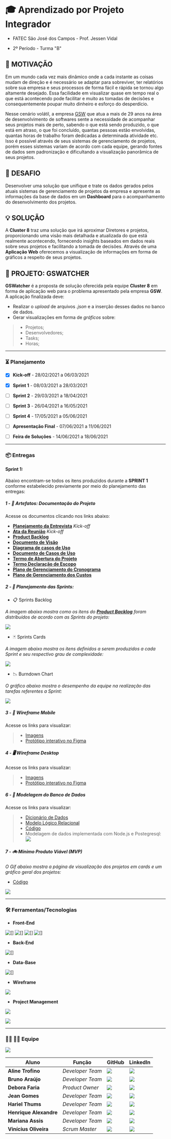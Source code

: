 # 🎓 Aprendizado por Projeto Integrador
* FATEC São José dos Campos - Prof. Jessen Vidal

* 2º Período - Turma "B"

## 💬 MOTIVAÇÃO
Em um mundo cada vez mais dinâmico onde a cada instante as coisas mudam de direção e é necessário se adaptar para sobreviver, ter relatórios sobre sua empresa e seus processos de forma fácil e rápida se tornou algo altamente desejado. Essa facilidade em visualizar quase em tempo real o que está acontecendo pode facilitar e muito as tomadas de decisões e consequentemente poupar muito dinheiro e esforço do desperdício.  

Nesse cenário volátil, a empresa [GSW](https://www.gsw.com.br/) que atua a mais de 29 anos na área de desenvolvimento de softwares sente a necessidade de acompanhar seus projetos mais de perto, sabendo o que está sendo produzido, o que está em atraso, o que foi concluído, quantas pessoas estão envolvidas, quantas horas de trabalho foram dedicadas a determinada atividade etc. Isso é possível através de seus sistemas de gerenciamento de projetos, porém esses sistemas variam de acordo com cada equipe, gerando fontes de dados sem padronização e dificultando a visualização panorâmica de seus projetos.

## 🎯 DESAFIO
Desenvolver uma solução que unifique e trate os dados gerados pelos atuais sistemas de gerenciamento de projetos da empresa e apresente as informações da base de dados em um __Dashboard__ para o acompanhamento do desenvolvimento dos projetos.

## 💡 SOLUÇÃO
A __Cluster 8__ traz uma solução que irá aproximar Diretores e projetos, proporcionando uma visão mais detalhada e atualizada do que está realmente acontecendo, fornecendo insights baseados em dados reais sobre seus projetos e facilitando a tomada de decisões. Através de uma __Aplicação Web__ oferecemos a visualização de informações em forma de gráficos a respeito de seus projetos. 

## 📝 PROJETO: GSWATCHER 
__GSWatcher__ é a proposta de solução oferecida pela equipe __Cluster 8__ em forma de aplicação web para o problema apresentado pela empresa __GSW__. A aplicação finalizada deve:

* Realizar o *upload* de arquivos *.json* e a inserção desses dados no banco de dados.
* Gerar visualizações em forma de *gráficos* sobre:
> * Projetos;
> * Desenvolvedores;
> * Tasks;
> * Horas;

-------------------------------------------------------------------------------------------------------------------------------------------------------------------

### ⏳ Planejamento
* [x] __Kick-off__ - 28/02/2021 a 06/03/2021
* [x] __Sprint 1__ - 08/03/2021 a 28/03/2021
* [ ] __Sprint 2__ - 29/03/2021 a 18/04/2021
* [ ] __Sprint 3__ - 26/04/2021 a 16/05/2021
* [ ] __Sprint 4__ - 17/05/2021 a 05/06/2021
* [ ] __Apresentação Final__ - 07/06/2021 a 11/06/2021
* [ ] __Feira de Soluções__ - 14/06/2021 a 18/06/2021


-------------------------------------------------------------------------------------------------------------------------------------------------------------------

### 📦 Entregas

#### Sprint 1:

Abaixo encontram-se todos os itens produzidos durante a __SPRINT 1__ conforme estabelecido previamente por meio do planejamento das entregas: 
 
##### 1 - 📂 Artefatos: Documentação do Projeto

Acesse os documentos clicando nos links abaixo:

* [__Planejamento da Entrevista__](https://github.com/vinicius-hso/api-fatec-2s-gswatcher/blob/main/documentation/%2301_gsw_kickoff_Planejamento%20da%20Entrevista.pdf) *Kick-off*
* [__Ata da Reunião__](https://github.com/vinicius-hso/api-fatec-2s-gswatcher/blob/main/documentation/%2302_gsw_kickoff_Ata%20de%20Reunia%CC%83o.pdf) *Kick-off*
* [__Product Backlog__](https://github.com/vinicius-hso/api-fatec-2s-gswatcher/blob/main/documentation/%2303_product_backlog.pdf)
* [__Documento de Visão__](https://github.com/vinicius-hso/api-fatec-2s-gswatcher/blob/main/documentation/%2304_documento_de_visao.pdf)
* [__Diagrama de casos de Uso__](https://github.com/vinicius-hso/api-fatec-2s-gswatcher/blob/main/documentation/%2305_diagrama_casos_de_uso.png)
* [__Documento de Casos de Uso__](https://github.com/vinicius-hso/api-fatec-2s-gswatcher/blob/main/documentation/%2306_documento_casos_de_uso.pdf)
* [__Termo de Abertura do Projeto__](https://github.com/vinicius-hso/api-fatec-2s-gswatcher/blob/main/documentation/%2307_Termo_de_Abertura_Projeto_GSW.pdf)
* [__Termo Declaração de Escopo__](https://github.com/vinicius-hso/api-fatec-2s-gswatcher/blob/main/documentation/%2308_Termo_Declaracao_Escopo_GSW.pdf)
* [__Plano de Gerenciamento do Cronograma__](https://github.com/vinicius-hso/api-fatec-2s-gswatcher/blob/main/documentation/%2309_Termo_Plano_de_Gerenc_Cronograma_GSW.pdf)
* [__Plano de Gerenciamento dos Custos__](https://github.com/vinicius-hso/api-fatec-2s-gswatcher/blob/main/documentation/%2310_Plano_de_Gerenciamento_dos_Custos_GSW.pdf)

##### 2 - 📅 Planejamento das Sprints:

* 📋 Sprints Backlog

*A imagem abaixo mostra como os itens do [__Product Backlog__](https://github.com/vinicius-hso/api-fatec-2s-gswatcher/blob/main/documentation/%2303_product_backlog.pdf) foram distribuídos de acordo com as Sprints do projeto:*

![](https://github.com/vinicius-hso/api-fatec-2s-gswatcher/blob/main/Images/sprint_backlog.jpg)

* 🃏 Sprints Cards

*A imagem abaixo mostra os itens definidos a serem produzidos a cada Sprint e seu respectivo grau de complexidade:*

![](https://github.com/vinicius-hso/api-fatec-2s-gswatcher/blob/main/Images/sprint_cards.jpg)

* 📉 Burndown Chart

*O gráfico abaixo mostra o desempenho da equipe na realização das tarefas referentes a Sprint:*

![](https://github.com/vinicius-hso/api-fatec-2s-gswatcher/blob/main/Images/burndown_sprint1.png)

##### 3 - 📱 Wireframe Mobile

Acesse os links para visualizar:

> * [Imagens](https://github.com/vinicius-hso/api-fatec-2s-gswatcher/tree/main/Wireframe/Mobile)
> * [Protótipo interativo no Figma](https://www.figma.com/proto/HlvBPe52pr9g2V8ZiUIkPn/Wireframe-Mobile?node-id=1%3A2&scaling=scale-down&page-id=0%3A1)

##### 4 - 🖥️ Wireframe Desktop

Acesse os links para visualizar:

> * [Imagens](https://github.com/vinicius-hso/api-fatec-2s-gswatcher/tree/main/Wireframe/Desktop)
> * [Protótipo interativo no Figma](https://www.figma.com/proto/PfWwvxaXMKOjZhFJ6jK0qD/GSWatcher-Desktop?node-id=1%3A10&scaling=scale-down-width&page-id=0%3A1)

##### 6 - 🎲 Modelagem do Banco de Dados

Acesse os links para visualizar:

> * [Dicionário de Dados](https://github.com/vinicius-hso/api-fatec-2s-gswatcher/blob/main/Modelagem%20de%20Dados/dicionario_de_dados_gswatcher.pdf)
> * [Modelo Lógico Relacional](https://github.com/vinicius-hso/api-fatec-2s-gswatcher/blob/main/Modelagem%20de%20Dados/modelo_logico_relacional_gswatcher.jpeg)
> * [Código](https://github.com/vinicius-hso/api-fatec-2s-gswatcher/tree/main/Modelagem%20de%20Dados/CODIGO)
> * Modelagem de dados implementada com Node.js e Postegresql:
![](https://github.com/vinicius-hso/api-fatec-2s-gswatcher/blob/main/Modelagem%20de%20Dados/modelagem_dados.gif)
 
##### 7 - 🚲 Mínimo Produto Viável (MVP)

*O Gif abaixo mostra a página de visualização dos projetos em cards e um gráfico geral dos projetos:*

* [Código](https://github.com/vinicius-hso/api-fatec-2s-gswatcher/tree/vue_study/gswatcher)

![](https://github.com/vinicius-hso/api-fatec-2s-gswatcher/blob/main/Entregas/Minimum%20Viable%20Product/gswatcher.gif)

-------------------------------------------------------------------------------------------------------------------------------------------------------------------

### 🛠️ Ferramentas/Tecnologias

* __Front-End__

![[]](https://img.shields.io/badge/HTML5-E34F26?style=for-the-badge&logo=html5&logoColor=white) ![[]](https://img.shields.io/badge/CSS3-1572B6?style=for-the-badge&logo=css3&logoColor=white) ![[]](https://img.shields.io/badge/JavaScript-323330?style=for-the-badge&logo=javascript&logoColor=F7DF1E) ![[]](https://img.shields.io/badge/Vue.js-35495E?style=for-the-badge&logo=vue.js&logoColor=4FC08D)

* __Back-End__

![[]](https://img.shields.io/badge/Node.js-43853D?style=for-the-badge&logo=node.js&logoColor=white)

* __Data-Base__

![[]](https://img.shields.io/badge/PostgreSQL-316192?style=for-the-badge&logo=postgresql&logoColor=white)

* __Wireframe__

![](https://github.com/vinicius-hso/api-fatec-2s-gswatcher/blob/main/Images/figma_logo.png)

* __Project Management__

![](https://github.com/vinicius-hso/api-fatec-2s-gswatcher/blob/main/Images/jira_software.png)

![](https://github.com/vinicius-hso/api-fatec-2s-gswatcher/blob/main/Images/ms_project.png)

-------------------------------------------------------------------------------------------------------------------------------------------------------------------

### 👨‍💻 👩‍💻 Equipe

![](https://github.com/vinicius-hso/api-fatec-2s-gswatcher/blob/main/Images/cluster8_logo.png)

| Aluno            | Função           | GitHub                                                         | LinkedIn                                              |
| ---------------- | ---------------- | -------------------------------------------------------------- | ----------------------------------------------------- |
|__Aline Trofino__ | *Developer Team* | [![](https://bit.ly/3f9Xo0P)](https://github.com/Acrispereira) | [![](https://bit.ly/2P1ZogM)](https://bit.ly/3foIiEX) |
|__Bruno Araújo__  | *Developer Team* | [![](https://bit.ly/3f9Xo0P)](https://github.com/dimorais1)    | [![](https://bit.ly/2P1ZogM)]()                       |
|__Debora Faria__  | *Product Owner*  | [![](https://bit.ly/3f9Xo0P)](https://github.com/deborafaria01)| [![](https://bit.ly/2P1ZogM)](https://bit.ly/2QwcT8R) |
|__Jean Gomes__    | *Developer Team* | [![](https://bit.ly/3f9Xo0P)](https://github.com/jeangomes3)   | [![](https://bit.ly/2P1ZogM)](https://bit.ly/39eZZ5T) |
|__Hariel Thums__  | *Developer Team* | [![](https://bit.ly/3f9Xo0P)](https://github.com/HarielThums)  | [![](https://bit.ly/2P1ZogM)](https://bit.ly/3f9bjUH) |
|__Henrique Alexandre__| *Developer Team* | [![](https://bit.ly/3f9Xo0P)](https://bit.ly/3skFVGG)      | [![](https://bit.ly/2P1ZogM)](https://bit.ly/397ULc3) |
|__Mariana Assis__ | *Developer Team* | [![](https://bit.ly/3f9Xo0P)](https://github.com/mariana299)   | [![](https://bit.ly/2P1ZogM)](https://bit.ly/3foKv3d) |
|__Vinícius Oliveira__| *Scrum Master*| [![](https://bit.ly/3f9Xo0P)](https://github.com/vinicius-hso) | [![](https://bit.ly/2P1ZogM)](https://bit.ly/3fdl0BE) |

